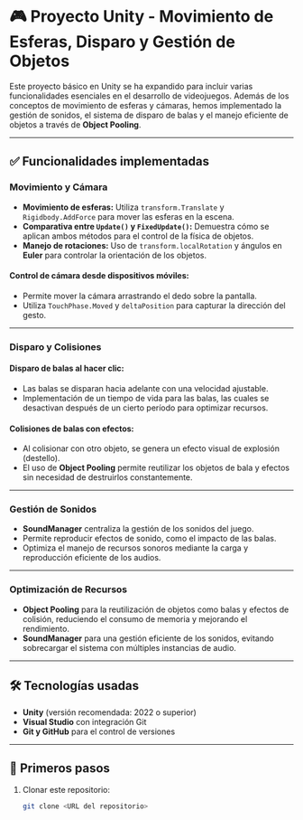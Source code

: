﻿# 🎮 Proyecto Unity - Movimiento de Esferas, Disparo y Gestión de Objetos

Este proyecto básico en Unity se ha expandido para incluir varias funcionalidades esenciales en el desarrollo de videojuegos. Además de los conceptos de movimiento de esferas y cámaras, hemos implementado la gestión de sonidos, el sistema de disparo de balas y el manejo eficiente de objetos a través de **Object Pooling**.

---

## ✅ Funcionalidades implementadas

### **Movimiento y Cámara**
- **Movimiento de esferas:** Utiliza `transform.Translate` y `Rigidbody.AddForce` para mover las esferas en la escena.
- **Comparativa entre `Update()` y `FixedUpdate()`:** Demuestra cómo se aplican ambos métodos para el control de la física de objetos.
- **Manejo de rotaciones:** Uso de `transform.localRotation` y ángulos en **Euler** para controlar la orientación de los objetos.
  
#### **Control de cámara desde dispositivos móviles:**
- Permite mover la cámara arrastrando el dedo sobre la pantalla.
- Utiliza `TouchPhase.Moved` y `deltaPosition` para capturar la dirección del gesto.

---

### **Disparo y Colisiones**

#### **Disparo de balas al hacer clic:**
- Las balas se disparan hacia adelante con una velocidad ajustable.
- Implementación de un tiempo de vida para las balas, las cuales se desactivan después de un cierto período para optimizar recursos.

#### **Colisiones de balas con efectos:**
- Al colisionar con otro objeto, se genera un efecto visual de explosión (destello).
- El uso de **Object Pooling** permite reutilizar los objetos de bala y efectos sin necesidad de destruirlos constantemente.

---

### **Gestión de Sonidos**
- **SoundManager** centraliza la gestión de los sonidos del juego.
- Permite reproducir efectos de sonido, como el impacto de las balas.
- Optimiza el manejo de recursos sonoros mediante la carga y reproducción eficiente de los audios.

---

### **Optimización de Recursos**
- **Object Pooling** para la reutilización de objetos como balas y efectos de colisión, reduciendo el consumo de memoria y mejorando el rendimiento.
- **SoundManager** para una gestión eficiente de los sonidos, evitando sobrecargar el sistema con múltiples instancias de audio.

---

## 🛠️ Tecnologías usadas

- **Unity** (versión recomendada: 2022 o superior)
- **Visual Studio** con integración Git
- **Git y GitHub** para el control de versiones

---

## 🚀 Primeros pasos

1. Clonar este repositorio:
   ```bash
   git clone <URL del repositorio>
